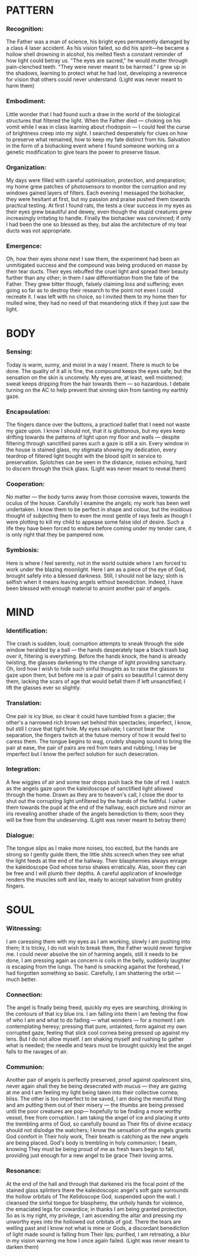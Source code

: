 

# **PATTERN**

### Recognition:

The Father was a man of science, his bright eyes permanently damaged by a class 4 laser accident. As his vision failed, so did his spirit—he became a hollow shell drowning in alcohol, his melted flesh a constant reminder of how light could betray us. "The eyes are sacred," he would mutter through pain-clenched teeth. "They were never meant to be harmed." I grew up in the shadows, learning to protect what he had lost, developing a reverence for vision that others could never understand. (Light was never meant to harm them)

### Embodiment:

Little wonder that I had found such a draw in the world of the biological structures that filtered the light. When the Father died — choking on his vomit while I was in class learning about rhodopsin — I could feel the curse of brightness creep into my sight. I searched desperately for clues on how to preserve what remained, how to keep my fate distinct from his. Salvation in the form of a biohacking event where I found someone working on a genetic modification to give tears the power to preserve tissue.

### Organization:

My days were filled with careful optimisation, protection, and preparation; my home grew patches of photosensors to monitor the corruption and my windows gained layers of filters. Each evening I messaged the biohacker, they were hesitant at first, but my passion and praise pushed them towards practical testing. At first I found rats, the tests a clear success in my eyes as their eyes grew beautiful and dewey, even though the stupid creatures grew increasingly irritating to handle. Finally the biohacker was convinced; if only I had been the one so blessed as they, but alas the architecture of my tear ducts was not appropriate.

### Emergence:

Oh, how their eyes shone next I saw them, the experiment had been an unmitigated success and the compound was being produced en masse by their tear ducts. Their eyes rebuffed the cruel light and spread their beauty further than any other; in them I saw differentiation from the fate of the Father. They grew bitter though, falsely claiming loss and suffering; even going so far as to destroy their research to the point not even I could recreate it. I was left with no choice, so I invited them to my home then for mulled wine, they had no need of that meandering stick if they just saw the light.

# **BODY**

### Sensing:

Today is warm, sunny, and moist in a way I resent. There is much to be done. The quality of it all is fine, the compound keeps the eyes safe; but the sensation on the skin is uncomely. My eyes are, at least, well moistened; sweat keeps dripping from the hair towards them — so hazardous. I debate turning on the AC to help prevent that sinning skin from tainting my earthly gaze.

### Encapsulation:

The fingers dance over the buttons, a practiced ballet that I need not waste my gaze upon. I know I should not, that it is gluttonous, but my eyes keep drifting towards the patterns of light upon my floor and walls — despite filtering through sanctified panes such a gaze is still a sin. Every window in the house is stained glass, my stigmata showing my dedication, every teardrop of filtered light bought with the blood spilt in service to preservation. Splotches can be seen in the distance, noises echoing, hard to discern through the thick glass. (Light was never meant to reveal them)

### Cooperation:

No matter — the body turns away from those corrosive waves, towards the oculus of the house. Carefully I examine the angels; my work has been well undertaken. I know them to be perfect in shape and colour, but the insidious thought of subjecting them to even the most gentle of rays feels as though I were plotting to kill my child to appease some false idol of desire. Such a life they have been forced to endure before coming under my tender care, it is only right that they be pampered now.

### Symbiosis:

Here is where I feel serenity, not in the world outside where I am forced to work under the blazing moonlight. Here I am as a piece of the eye of God, brought safely into a blessed darkness. Still, I should not be lazy; sloth is selfish when it means leaving angels without benediction. Indeed, I have been blessed with enough material to anoint another pair of angels.

# **MIND**

### Identification:

The crash is sudden, loud; corruption attempts to sneak through the side window heralded by a ball — the hands desperately tape a black trash bag over it, filtering is everything. Before the hands knock, the hand is already twisting, the glasses darkening to the change of light providing sanctuary. Oh, lord how I wish to hide such sinful thoughts as to raise the glasses to gaze upon them, but before me is a pair of pairs so beautiful I cannot deny them, lacking the scars of age that would befall them if left unsanctified; I lift the glasses ever so slightly.

### Translation:

One pair is icy blue, so clear it could have tumbled from a glacier; the other's a narrowed rich brown set behind thin spectacles; imperfect, I know, but still I crave that tight hole. My eyes salivate; I cannot bear the separation, the fingers twitch at the future memory of how it would feel to caress them. The tongue begins to wag, crudely shaping sound to bring the pair at ease, the pair of pairs are red from tears and rubbing; I may be imperfect but I know the perfect solution for such desecration.

### Integration:

A few wiggles of air and some tear drops push back the tide of red. I watch as the angels gaze upon the kaleidoscope of sanctified light allowed through the home. Drawn as they are to heaven's call, I close the door to shut out the corrupting light unfiltered by the hands of the faithful. I usher them towards the pupil at the end of the hallway, each picture and mirror an iris revealing another shade of the angels benediction to them; soon they will be free from the undeserving. (Light was never meant to betray them)

### Dialogue:

The tongue slips as I make more noises, too excited, but the hands are strong so I gently guide them, the little shits screech when they see what the light feeds at the end of the hallway. Their blasphemies always enrage the kaleidoscope God whose torso shakes erratically. Alas, soon they can be free and I will plumb their depths. A careful application of knowledge renders the muscles soft and lax, ready to accept salvation from grubby fingers.

# **SOUL**

### Witnessing:

I am caressing them with my eyes as I am working, slowly I am pushing into them; it is tricky, I do not wish to break them, the Father would never forgive me. I could never absolve the sin of harming angels, still it needs to be done, I am pressing again as concern is coils in the belly, suddenly laughter is escaping from the lungs. The hand is smacking against the forehead, I had forgotten something so basic. Carefully, I am shattering the orbit — much better.

### Connection:

The angel is finally being freed, quickly my eyes are searching, drinking in the contours of that icy blue iris. I am falling into them I am feeling the flow of who I am and what to do fading — what wonders — for a moment I am contemplating heresy; pressing that pure, untainted, form against my own corrupted gaze, feeling that slick cool cornea being pressed up against my lens. But I do not allow myself. I am shaking myself and rushing to gather what is needed; the needle and tears must be brought quickly lest the angel falls to the ravages of air.

### Communion:

Another pair of angels is perfectly preserved, proof against opalescent sins, never again shall they be being desecrated with mucus — they are gazing at me and I am feeling my light being taken into their collective cornea; bliss. The other is too imperfect to be saved, I am doing the merciful thing and am putting them out of their misery — the thumbs are being pressed until the poor creatures are pop— hopefully to be finding a more worthy vessel, free from corruption. I am taking the angel of ice and placing it unto the trembling arms of God, so carefully bound as Their fits of divine ecstacy should not dislodge  the watchers; I know the sensation of the angels grants God comfort in Their holy work, Their breath is catching as the new angels are being placed. God's body is trembling in holy communion; I beam, knowing They must be being proud of me as fresh tears begin to fall, providing just enough for a new angel to be grace Their loving arms.

### Resonance:

At the end of the hall and through that darkened iris the focal point of the stained glass splinters there the kaleidoscopic angel's soft gaze surrounds the hollow orbitals of The Kelidoscope God, suspended upon the wall. I cleansed the sinful tongue for blasphemy, the unholy hands for violence, the emaciated legs for cowardice; in thanks I am being granted protection. So as is my right, my privilege, I am ascending the altar and pressing my unworthy eyes into the hollowed out orbitals of god. There the tears are welling past and I know not what is mine or Gods, a discordant benediction of light made sound is falling from Their lips; purified, I am retreating, a blur in my vision warning me how I once again failed. (Light was never meant to darken them)